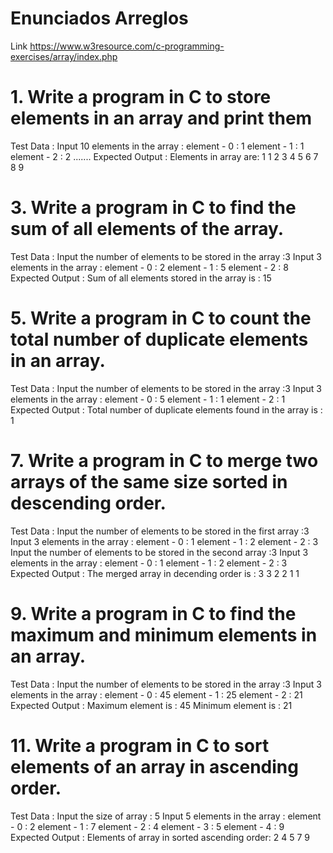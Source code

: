 # Enunciados Arreglos
Link https://www.w3resource.com/c-programming-exercises/array/index.php

# 1. Write a program in C to store elements in an array and print them
Test Data :
Input 10 elements in the array :
element - 0 : 1
element - 1 : 1
element - 2 : 2
.......
Expected Output :
Elements in array are: 1 1 2 3 4 5 6 7 8 9

# 3. Write a program in C to find the sum of all elements of the array.
Test Data :
Input the number of elements to be stored in the array :3
Input 3 elements in the array :
element - 0 : 2
element - 1 : 5
element - 2 : 8
Expected Output :
Sum of all elements stored in the array is : 15

# 5. Write a program in C to count the total number of duplicate elements in an array.
Test Data :
Input the number of elements to be stored in the array :3
Input 3 elements in the array :
element - 0 : 5
element - 1 : 1
element - 2 : 1
Expected Output :
Total number of duplicate elements found in the array is : 1

# 7. Write a program in C to merge two arrays of the same size sorted in descending order.
Test Data :
Input the number of elements to be stored in the first array :3
Input 3 elements in the array :
element - 0 : 1
element - 1 : 2
element - 2 : 3
Input the number of elements to be stored in the second array :3
Input 3 elements in the array :
element - 0 : 1
element - 1 : 2
element - 2 : 3
Expected Output :
The merged array in decending order is :
3 3 2 2 1 1

# 9. Write a program in C to find the maximum and minimum elements in an array.
Test Data :
Input the number of elements to be stored in the array :3
Input 3 elements in the array :
element - 0 : 45
element - 1 : 25
element - 2 : 21
Expected Output :
Maximum element is : 45
Minimum element is : 21

# 11. Write a program in C to sort elements of an array in ascending order.
Test Data :
Input the size of array : 5
Input 5 elements in the array :
element - 0 : 2
element - 1 : 7
element - 2 : 4
element - 3 : 5
element - 4 : 9
Expected Output :
Elements of array in sorted ascending order:
2 4 5 7 9